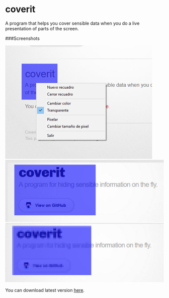 # coverit

A program that helps you cover sensible data when you do a live presentation of parts of the screen.

###Screenshots

![alt text](img/captura1.png "Menu, when right click")
![alt text](img/captura2.png "Not Pixelated")
![alt text](img/captura3.png "Pixelated")

You can download latest version [here](http://franzz2000.github.io/coverit/ejecutables/CoverIt-v02.exe).
